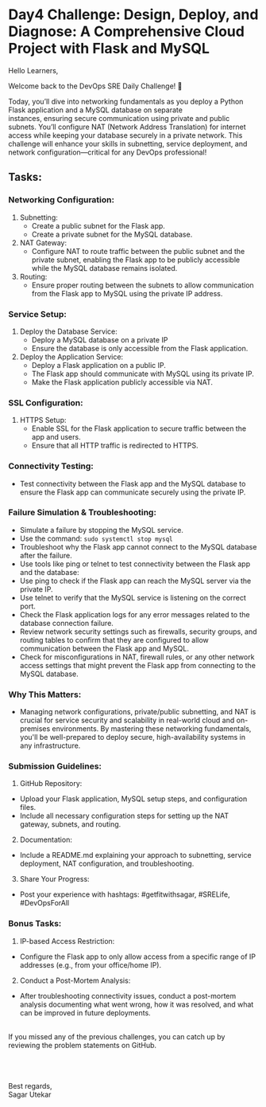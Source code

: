 # Day4 Challenge: Design, Deploy, and Diagnose: A Comprehensive Cloud Project with Flask and MySQL

Hello Learners,

Welcome back to the DevOps SRE Daily Challenge! 🎉

Today, you’ll dive into networking fundamentals as you deploy a Python Flask application and a MySQL database on separate </br>instances, ensuring secure communication using private and public subnets. You’ll configure NAT (Network Address Translation) for internet access while keeping your database securely in a private network. This challenge will enhance your skills in subnetting, service deployment, and network configuration—critical for any DevOps professional!

## Tasks:
### Networking Configuration:
  1. Subnetting:
      -  Create a public subnet for the Flask app.
      -  Create a private subnet for the MySQL database.
  2. NAT Gateway:
      -  Configure NAT to route traffic between the public subnet and the private subnet, enabling the Flask app to be publicly accessible while the MySQL database remains isolated.
  3. Routing:
      -  Ensure proper routing between the subnets to allow communication from the Flask app to MySQL using the private IP address.

### Service Setup:
1. Deploy the Database Service:
   - Deploy a MySQL database on a private IP
   - Ensure the database is only accessible from the Flask application.
2. Deploy the Application Service:
   - Deploy a Flask application on a public IP.
   - The Flask app should communicate with MySQL using its private IP.
   - Make the Flask application publicly accessible via NAT.

### SSL Configuration:
1. HTTPS Setup:
   - Enable SSL for the Flask application to secure traffic between the app and users.
   - Ensure that all HTTP traffic is redirected to HTTPS.

###  Connectivity Testing:
  -  Test connectivity between the Flask app and the MySQL database to ensure the Flask app can communicate securely using the private IP.

### Failure Simulation & Troubleshooting:
  -  Simulate a failure by stopping the MySQL service.
  -  Use the command: ``` sudo systemctl stop mysql ```
  -  Troubleshoot why the Flask app cannot connect to the MySQL database after the failure.
  -  Use tools like ping or telnet to test connectivity between the Flask app and the database:
  -  Use ping to check if the Flask app can reach the MySQL server via the private IP.
  -  Use telnet to verify that the MySQL service is listening on the correct port.
  -  Check the Flask application logs for any error messages related to the database connection failure.
  -  Review network security settings such as firewalls, security groups, and routing tables to confirm that they are configured to allow communication between the Flask app and MySQL.
  -  Check for misconfigurations in NAT, firewall rules, or any other network access settings that might prevent the Flask app from connecting to the MySQL database.


### Why This Matters:
- Managing network configurations, private/public subnetting, and NAT is crucial for service security and scalability in real-world cloud and on-premises environments. By mastering these networking fundamentals, you'll be well-prepared to deploy secure, high-availability systems in any infrastructure.

###  Submission Guidelines:
1. GitHub Repository:
  - Upload your Flask application, MySQL setup steps, and configuration files.
  - Include all necessary configuration steps for setting up the NAT gateway, subnets, and routing.
2. Documentation:
  - Include a README.md explaining your approach to subnetting, service deployment, NAT configuration, and troubleshooting.
3. Share Your Progress:
  - Post your experience with hashtags: #getfitwithsagar, #SRELife, #DevOpsForAll

### Bonus Tasks:
1.  IP-based Access Restriction:
   - Configure the Flask app to only allow access from a specific range of IP addresses (e.g., from your office/home IP).
2. Conduct a Post-Mortem Analysis:
-   After troubleshooting connectivity issues, conduct a post-mortem analysis documenting what went wrong, how it was resolved, and what can be improved in future deployments.

</br>If you missed any of the previous challenges, you can catch up by reviewing the problem statements on GitHub.</br></br>

</br></br>
Best regards,</br>
Sagar Utekar
